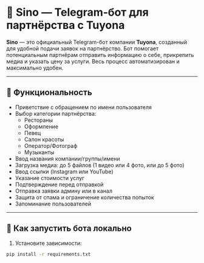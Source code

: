 # 🤖 Sino — Telegram-бот для партнёрства с Tuyona

**Sino** — это официальный Telegram-бот компании **Tuyona**, созданный для удобной подачи заявок на партнёрство. Бот помогает потенциальным партнёрам отправить информацию о себе, прикрепить медиа и указать цену за услуги. Весь процесс автоматизирован и максимально удобен.

---

## 🔧 Функциональность

- Приветствие с обращением по имени пользователя
- Выбор категории партнёрства:
  - Рестораны
  - Оформление
  - Певец
  - Салон красоты
  - Оператор/Фотограф
  - Музыканты
- Ввод названия компании/группы/имени
- Загрузка медиа: до 5 файлов (1 видео или 4 фото, или до 5 фото)
- Ввод ссылки (Instagram или YouTube)
- Указание стоимости услуг
- Подтверждение перед отправкой
- Отправка заявки админу или в канал
- Защита от спама и ограничение количества попыток
- Запоминание пользователей

---

## 🚀 Как запустить бота локально

1. Установите зависимости:
```bash
pip install -r requirements.txt
